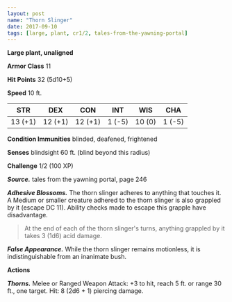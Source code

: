 ```yaml
---
layout: post
name: "Thorn Slinger"
date: 2017-09-10
tags: [large, plant, cr1/2, tales-from-the-yawning-portal]
---
```


**Large plant, unaligned**

**Armor Class** 11

**Hit Points** 32 (5d10+5)

**Speed** 10 ft.

|   STR   |   DEX   |   CON   |   INT   |   WIS   |   CHA   |
|:-----:|:-----:|:-----:|:-----:|:-----:|:-----:|
| 13 (+1) | 12 (+1) | 12 (+1) | 1 (-5) | 10 (0) | 1 (-5) |

**Condition Immunities** blinded, deafened, frightened

**Senses** blindsight 60 ft. (blind beyond this radius)

**Challenge** 1/2 (100 XP)

***Source.*** tales from the yawning portal,  page 246

***Adhesive Blossoms.*** The thorn slinger adheres to anything that touches it. A Medium or smaller creature adhered to the thorn slinger is also grappled by it (escape DC 11). Ability checks made to escape this grapple have disadvantage.

>At the end of each of the thorn slinger's turns, anything grappled by it takes 3 (1d6) acid damage.

***False Appearance.*** While the thorn slinger remains motionless, it is indistinguishable from an inanimate bush.

**Actions**

***Thorns.*** Melee or Ranged Weapon Attack: +3 to hit, reach 5 ft. or range 30 ft., one target. Hit: 8 (2d6 + 1) piercing damage.

